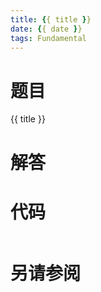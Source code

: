 ```yaml
---
title: {{ title }}
date: {{ date }}
tags: Fundamental
---
```


# 题目

 {{ title }}


# 解答

# 代码

```csharp

```

# 另请参阅